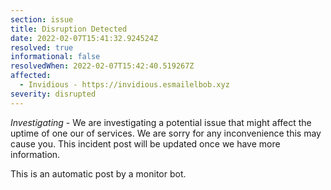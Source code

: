 ```yaml
---
section: issue
title: Disruption Detected
date: 2022-02-07T15:41:32.924524Z
resolved: true
informational: false
resolvedWhen: 2022-02-07T15:42:40.519267Z
affected:
  - Invidious - https://invidious.esmailelbob.xyz
severity: disrupted
---
```

*Investigating* - We are investigating a potential issue that might affect the uptime of one our of services. We are sorry for any inconvenience this may cause you. This incident post will be updated once we have more information.

This is an automatic post by a monitor bot.
        